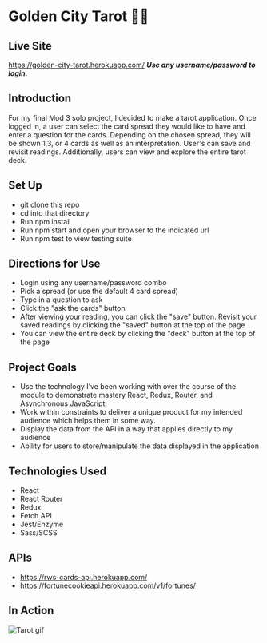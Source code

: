 # Golden City Tarot 🔮✨

## Live Site
https://golden-city-tarot.herokuapp.com/
***Use any username/password to login.***

## Introduction
For my final Mod 3 solo project, I decided to make a tarot application. Once logged in, a user can select the card spread they would like to have and enter a question for the cards. Depending on the chosen spread, they will be shown 1,3, or 4 cards as well as an interpretation. User's can save and revisit readings. Additionally, users can view and explore the entire tarot deck.

## Set Up
- git clone this repo
- cd into that directory
- Run npm install
- Run npm start and open your browser to the indicated url
- Run npm test to view testing suite

## Directions for Use
- Login using any username/password combo
- Pick a spread (or use the default 4 card spread)
- Type in a question to ask
- Click the "ask the cards" button
- After viewing your reading, you can click the "save" button. Revisit your saved readings by clicking the "saved" button at the top of the page
- You can view the entire deck by clicking the "deck" button at the top of the page 

## Project Goals
- Use the technology I’ve been working with over the course of the module to demonstrate mastery React, Redux, Router, and Asynchronous JavaScript.
- Work within constraints to deliver a unique product for my intended audience which helps them in some way. 
- Display the data from the API in a way that applies directly to my audience
- Ability for users to store/manipulate the data displayed in the application

## Technologies Used
- React 
- React Router
- Redux
- Fetch API
- Jest/Enzyme
- Sass/SCSS

## APIs
- https://rws-cards-api.herokuapp.com/
- https://fortunecookieapi.herokuapp.com/v1/fortunes/

## In Action
![Tarot gif](https://media.giphy.com/media/f6PDPFndlfPOlk8UsL/giphy.gif)


